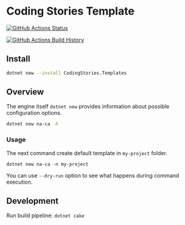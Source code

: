 # Coding Stories Template

[![GitHub Actions Status](https://github.com/NikiforovAll/na-templates/workflows/Build/badge.svg?branch=main)](https://github.com/NikiforovAll/na-templates/actions)

[![GitHub Actions Build History](https://buildstats.info/github/chart/nikiforovall/na-templates?branch=main&includeBuildsFromPullRequest=false)](https://github.com/NikiforovAll/na-templates/actions)

## Install

```bash
dotnet new --install CodingStories.Templates
```

## Overview

The engine itself `dotnet new` provides information about possible configuration options.

```bash
dotnet new na-ca -h
```

### Usage

The next command create default template in `my-project` folder.

`dotnet new na-ca -n my-project`

You can use `--dry-run` option to see what happens during command execution.

## Development

Run build pipeline: `dotnet cake`
